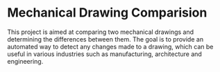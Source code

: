# Mechanical Drawing Comparision
This project is aimed at comparing two mechanical drawings and determining the differences between them. The goal is to provide an automated way to detect any changes made to a drawing, which can be useful in various industries such as manufacturing, architecture and engineering.
